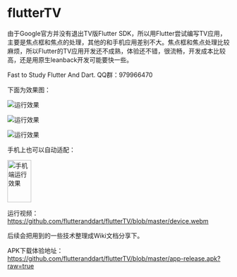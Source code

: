 # flutterTV

由于Google官方并没有退出TV版Flutter SDK，所以用Flutter尝试编写TV应用，主要是焦点框和焦点的处理，其他的和手机应用差别不大。焦点框和焦点处理比较麻烦，所以Flutter的TV应用开发还不成熟，体验还不错，很流畅，开发成本比较高，还是用原生leanback开发可能要快一些。

Fast to Study Flutter And Dart. QQ群：979966470

下面为效果图：

![运行效果](https://raw.githubusercontent.com/flutteranddart/flutterTV/master/1552712220873.gif)

![运行效果](https://raw.githubusercontent.com/flutteranddart/flutterTV/master/Screenshot_1552709352.png)


![运行效果](https://raw.githubusercontent.com/flutteranddart/flutterTV/master/Screenshot_1552709275.png)

手机上也可以自动适配：

<img style="width:54px;height:96px" src="https://raw.githubusercontent.com/flutteranddart/flutterTV/master/Screenshot_20190316-134026.jpg"  alt="手机端运行效果" align=center />

运行视频：https://github.com/flutteranddart/flutterTV/blob/master/device.webm

后续会把用到的一些技术整理成Wiki文档分享下。

APK下载体验地址：https://github.com/flutteranddart/flutterTV/blob/master/app-release.apk?raw=true


